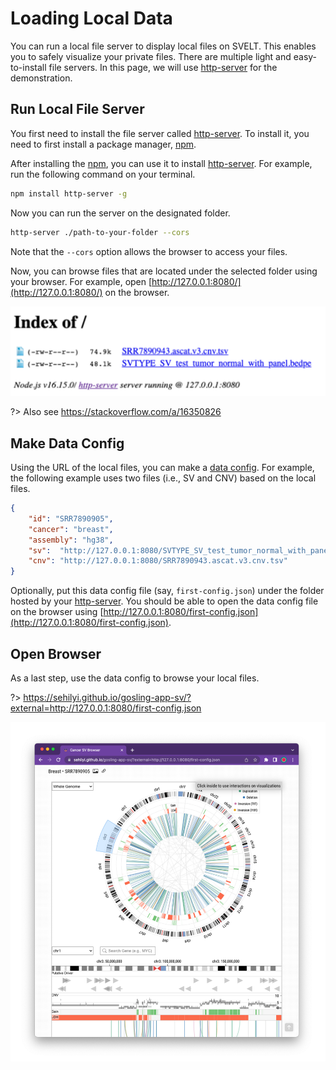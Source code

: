 # Loading Local Data

You can run a local file server to display local files on SVELT. This enables you to safely visualize your private files. There are multiple light and easy-to-install file servers. In this page, we will use [http-server](https://www.npmjs.com/package/http-server) for the demonstration.

## Run Local File Server

You first need to install the file server called [http-server](https://www.npmjs.com/package/http-server). To install it, you need to first install a package manager, [npm](https://docs.npmjs.com/downloading-and-installing-node-js-and-npm#using-a-node-installer-to-install-node-js-and-npm).

After installing the [npm](https://docs.npmjs.com/downloading-and-installing-node-js-and-npm#using-a-node-installer-to-install-node-js-and-npm), you can use it to install [http-server](https://www.npmjs.com/package/http-server). For example, run the following command on your terminal.

```sh
npm install http-server -g
```

Now you can run the server on the designated folder.

```sh
http-server ./path-to-your-folder --cors
```

Note that the `--cors` option allows the browser to access your files.

Now, you can browse files that are located under the selected folder using your browser. For example, open [http://127.0.0.1:8080/](http://127.0.0.1:8080/) on the browser.

![server](assets/private-data-local-server.png ':class=image-small')

?> Also see https://stackoverflow.com/a/16350826

## Make Data Config

Using the URL of the local files, you can make a [data config](data-config.md). For example, the following example uses two files (i.e., SV and CNV) based on the local files.

```json
{
	"id": "SRR7890905",
    "cancer": "breast",
    "assembly": "hg38",
    "sv":  "http://127.0.0.1:8080/SVTYPE_SV_test_tumor_normal_with_panel.bedpe",
	"cnv": "http://127.0.0.1:8080/SRR7890943.ascat.v3.cnv.tsv"
}
```

Optionally, put this data config file (say, `first-config.json`) under the folder hosted by your [http-server](https://www.npmjs.com/package/http-server). You should be able to open the data config file on the browser using [http://127.0.0.1:8080/first-config.json](http://127.0.0.1:8080/first-config.json).

## Open Browser

As a last step, use the data config to browse your local files.

?> https://sehilyi.github.io/gosling-app-sv/?external=http://127.0.0.1:8080/first-config.json

![browser](assets/private-data-browser.png ':class=image-medium')